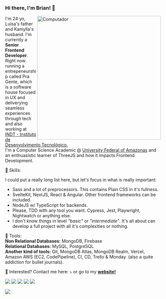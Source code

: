 ### Hi there, I'm Brian! 👋

<img src="https://raw.githubusercontent.com/MicaelliMedeiros/micaellimedeiros/master/image/computer-illustration.png" min-width="400px" max-width="400px" width="400px" align="right" alt="Computador">

<p align="left"> 
  I'm 24 yo, Luísa's father and Kamylla's husband. I'm currently a <strong>Senior Frontend Developer</strong>. Right now running a entrepeneurship called Pra Gente, which is a software house focused in UX and deliverying seamless experiences through tech and also working at <a href="https://indt.org.br">INDT - Instituto de Desenvolvimento Tecnológico.</a><br>
  I'm a Computer Science Academic @ <a href="https://ufam.edu.br">University Federal of Amazonas</a> and an enthuasistic learner of ThreeJS and how it impacts Frontend Development.
</p>

<p align="left">
  🦄 Skills:
  <p>I could put a really long list here, but let's focus in what is really important:</p>
  <ul>
    <li>Sass and a lot of preprocessors. This contains Plain CSS in it's fullness.</li>
    <li>SvelteKit, NextJS, React & Angular. Other frontend frameworks can be included.</li>
    <li>NodeJS w/ TypeScript for backends.</li>
    <li>Please, TDD with any tool you want. Cypress, Jest, Playwright, Nightwatch or anything else.</li>
    <li>I don't know things in level <i>"basic"</i> or <i>"intermediate"</i>. It's all about can develop a full project with all it's complexities or nothing.</li>
  </ul>
</p>

<p align="left">
  💼 Tools:<br> <strong>Non Relational Databases:</strong> MongoDB, Firebase<br>
  <strong>Relational Databases:</strong> MySQL, PostgreSQL<br>
  <strong>Another kind of tools:</strong> Git, MongoDB Atlas, MongoDB Realm, Vercel, Amazon AWS (EC2, CodePipeline), CI, CD, Trello & Monday. (also a quite addiction for bullet journals).
</p>

<p align="left">
  💌 Interested? Contact me here: ⤵️ or go to my <b><a href="https://brian.qsimporta.com">website!</a></b>
</p>

<p align="left">
  <a href="brian.oliveira100@gmail.com" alt="Gmail">
  <img src="https://img.shields.io/badge/-Gmail-FF0000?style=flat-square&labelColor=FF0000&logo=gmail&logoColor=white&link=brian.oliveira100@gmail.com" /></a>

  <a href="https://www.linkedin.com/in/brian-moura/" alt="Linkedin">
  <img src="https://img.shields.io/badge/-Linkedin-0e76a8?style=flat-square&logo=Linkedin&logoColor=white&link=https://www.linkedin.com/in/brian-ito-de-oliveira-moura-a5400119b" /></a>

  <a href="https://api.whatsapp.com/send?phone=5592984374357&text=Hello,%20I%20found%20you%20on%20GitHub!" alt="WhatsApp">
  <img src="https://img.shields.io/badge/-WhatsApp-25d366?style=flat-square&labelColor=25d366&logo=whatsapp&logoColor=white&link=https://api.whatsapp.com/send?phone=5592984374357&text=Hello,%20I%20found%20you%20on%20GitHub!"/></a>

  <a href="https://www.facebook.com/BriianIto" alt="Facebook">
  <img src="https://img.shields.io/badge/-Facebook-3b5998?style=flat-square&labelColor=3b5998&logo=facebook&logoColor=white&link=https://www.facebook.com/BriianIto"/></a>

  <a href="https://www.instagram.com/ito.brian/" alt="Instagram">
  <img src="https://img.shields.io/badge/-Instagram-DF0174?style=flat-square&labelColor=DF0174&logo=instagram&logoColor=white&link=https://www.instagram.com/eu.brian/"/></a>
</p>  

<p></p>
<img src="https://github-readme-stats.vercel.app/api?username=BrianIto&show_icons=true&hide_border=true&theme=radical">
